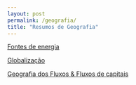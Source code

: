 ```yaml
---
layout: post
permalink: /geografia/
title: "Resumos de Geografia"
---
```


[<i class="fa-solid fa-square-arrow-up-right"></i> Fontes de energia](/geografia/energia)

[<i class="fa-solid fa-square-arrow-up-right"></i> Globalização](../sociologia/globalizacao)

[<i class="fa-solid fa-square-arrow-up-right"></i> Geografia dos Fluxos & Fluxos de capitais](/geografia/fluxos)
